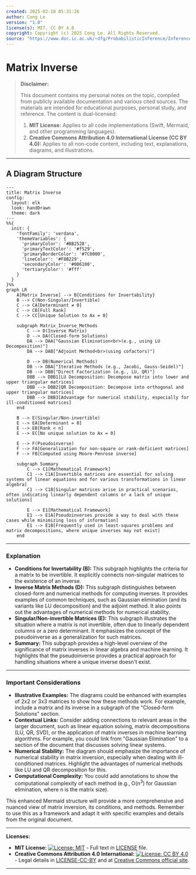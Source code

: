 ```yaml
---
created: 2025-02-18 05:31:26
author: Cong Le
version: "1.0"
license(s): MIT, CC BY 4.0
copyright: Copyright (c) 2025 Cong Le. All Rights Reserved.
source: "https://www.doc.ic.ac.uk/~dfg/ProbabilisticInference/InferenceAndMachineLearningNotes.pdf"
---
```




# Matrix Inverse
> **Disclaimer:**
>
> This document contains my personal notes on the topic,
> compiled from publicly available documentation and various cited sources.
> The materials are intended for educational purposes, personal study, and reference.
> The content is dual-licensed:
> 1. **MIT License:** Applies to all code implementations (Swift, Mermaid, and other programming languages).
> 2. **Creative Commons Attribution 4.0 International License (CC BY 4.0):** Applies to all non-code content, including text, explanations, diagrams, and illustrations.
---


## A Diagram Structure



```mermaid
---
title: Matrix Inverse
config:
  layout: elk
  look: handDrawn
  theme: dark
---
%%{
  init: {
    'fontFamily': 'verdana',
    'themeVariables': {
      'primaryColor': '#BB2528',
      'primaryTextColor': '#f529',
      'primaryBorderColor': '#7C0000',
      'lineColor': '#F8B229',
      'secondaryColor': '#006100',
      'tertiaryColor': '#fff'
    }
  }
}%%
graph LR
    A[Matrix Inverse] --> B{Conditions for Invertability}
    B --> C(Non-Singular/Invertible)
    C --> CA[Determinant ≠ 0]
    C --> CB[Full Rank]
    C --> CC[Unique Solution to Ax = 0]
    
    subgraph Matrix_Inverse_Methods
        C --> D(Inverse Matrix)
        D --> DA(Closed-form Solutions)
        DA --> DAA["Gaussian Elimination<br>(e.g., using LU Decomposition)"]
        DA --> DAB["Adjoint Method<br>(using cofactors)"]

        D --> DB(Numerical Methods)
        DB --> DBA["Iterative Methods (e.g., Jacobi, Gauss-Seidel)"]
        DB --> DBB["Direct Factorization (e.g., LU, QR)"]
        DBB --> DBB1[LU Decomposition: Decompose matrix into lower and upper triangular matrices]
        DBB --> DBB2[QR Decomposition: Decompose into orthogonal and upper triangular matrices]
        DBB --> DBB3[Advantage for numerical stability, especially for ill-conditioned matrices]
    end

    B --> E(Singular/Non-invertible)
    E --> EA[Determinant = 0]
    E --> EB[Rank < n]
    E --> EC[No unique solution to Ax = 0]
    
    E --> F(Pseudoinverse)
    F --> FA[Generalization for non-square or rank-deficient matrices]
    F --> FB[Computed using Moore-Penrose inverse]

    subgraph Summary
        C --> C1[Mathematical Framework]
        C1 --> C1A[Invertible matrices are essential for solving systems of linear equations and for various transformations in linear algebra]
        C1 --> C1B[Singular matrices arise in practical scenarios, often indicating linearly dependent columns or a lack of unique solutions]

        E --> E1[Mathematical Framework]
        E1 --> E1A[Pseudoinverses provide a way to deal with these cases while minimizing loss of information]
        E1 --> E1B[Frequently used in least-squares problems and matrix decompositions, where unique inverses may not exist]
    end

```

----

### Explanation

* **Conditions for Invertability (B):**  This subgraph highlights the criteria for a matrix to be invertible.  It explicitly connects non-singular matrices to the existence of an inverse.
* **Inverse Matrix Methods (D):** This subgraph distinguishes between closed-form and numerical methods for computing inverses.  It provides examples of common techniques, such as Gaussian elimination (and its variants like LU decomposition) and the adjoint method.  It also points out the advantages of numerical methods for numerical stability.
* **Singular/Non-invertible Matrices (E):** This subgraph illustrates the situation where a matrix is not invertible, often due to linearly dependent columns or a zero determinant.  It emphasizes the concept of the pseudoinverse as a generalization for such matrices.
* **Summary:**  This subgraph provides a high-level overview of the significance of matrix inverses in linear algebra and machine learning.  It highlights that the pseudoinverse provides a practical approach for handling situations where a unique inverse doesn't exist.

----


### Important Considerations

* **Illustrative Examples:**  The diagrams could be enhanced with examples of 2x2 or 3x3 matrices to show how these methods work.  For example, include a matrix and its inverse in a subgraph of the "Closed-form Solutions" section.
* **Contextual Links:**  Consider adding connections to relevant areas in the larger document, such as linear equation solving, matrix decompositions (LU, QR, SVD), or the application of matrix inverses in machine learning algorithms.  For example, you could link from "Gaussian Elimination" to a section of the document that discusses solving linear systems.
* **Numerical Stability:**  The diagram should emphasize the importance of numerical stability in matrix inversion, especially when dealing with ill-conditioned matrices.  Highlight the advantages of numerical methods like LU and QR decomposition for this.
* **Computational Complexity:**  You could add annotations to show the computational complexity of each method (e.g., O(n<sup>3</sup>) for Gaussian elimination, where n is the matrix size).


This enhanced Mermaid structure will provide a more comprehensive and nuanced view of matrix inversion, its conditions, and methods. Remember to use this as a framework and adapt it with specific examples and details from the original document.


---
**Licenses:**

- **MIT License:**  [![License: MIT](https://img.shields.io/badge/License-MIT-yellow.svg)](LICENSE) - Full text in [LICENSE](LICENSE) file.
- **Creative Commons Attribution 4.0 International:** [![License: CC BY 4.0](https://licensebuttons.net/l/by/4.0/88x31.png)](LICENSE-CC-BY) - Legal details in [LICENSE-CC-BY](LICENSE-CC-BY) and at [Creative Commons official site](http://creativecommons.org/licenses/by/4.0/).

---